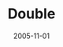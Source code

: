﻿---
title: Double
toc: false
type: specs
date: "2005-11-01"
draft: false
specification: KBL
version: 2.3.sr1
documentType: "Recommendation"
elementType: Class
classes:
  - Double
menu_name: kbl-2.3.sr1
---
